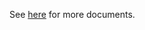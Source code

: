 See [here](https://github.com/kcl-lang/modules/blob/main/cilium/docs/README.md) for more documents.
